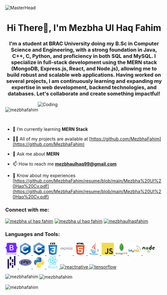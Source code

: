 ![MasterHead](https://img.freepik.com/premium-photo/diverse-group-software-developers-coding-multiple-screens-with-tech-gadgets-scattered_1271244-277767.jpg?w=1060)
<h1 align="center">Hi There👋, I'm Mezbha Ul Haq Fahim</h1>
<h3 align="center">I'm a student at BRAC University doing my B.Sc in Computer Science and Engineering, with a strong foundation in Java, C++, C, Python, and proficiency in both SQL and MySQL. I specialize in full-stack development using the MERN stack (MongoDB, Express.js, React, and Node.js), allowing me to build robust and scalable web applications. Having worked on several projects, I am continuously learning and expanding my expertise in web development, backend technologies, and databases. Let's collaborate and create something impactful!</h3>


<img align="right" alt="Coding" width="400" src="https://media2.giphy.com/media/v1.Y2lkPTc5MGI3NjExcGQ4OTlqb2ltcTNnem9oMTlvbmQzbmRpc3hsMm91YXUwdGJ0bjQ1aiZlcD12MV9pbnRlcm5hbF9naWZfYnlfaWQmY3Q9Zw/bGgsc5mWoryfgKBx1u/giphy.webp">

<p align="left"> <img src="https://komarev.com/ghpvc/?username=mezbhafahim&label=Profile%20views&color=0e75b6&style=flat" alt="mezbhafahim" /> </p>

<p align="left"> <a href="https://twitter.com/" target="blank"><img src="https://img.shields.io/twitter/follow/?logo=twitter&style=for-the-badge" alt="" /></a> </p>

- 🌱 I’m currently learning **MERN Stack**

- 👨‍💻 All of my projects are available at [https://github.com/MezbhaFahim](https://github.com/MezbhaFahim)

- 💬 Ask me about **MERN**

- 📫 How to reach me **mezbhaulhaq99@gmail.com**

- 📄 Know about my experiences [https://github.com/MezbhaFahim/resume/blob/main/Mezbha%20Ul%20Haq%20Cv.pdf](https://github.com/MezbhaFahim/resume/blob/main/Mezbha%20Ul%20Haq%20Cv.pdf)

<h3 align="left">Connect with me:</h3>
<p align="left">
<a href="https://linkedin.com/in/mezbha ul haq fahim" target="blank"><img align="center" src="https://raw.githubusercontent.com/rahuldkjain/github-profile-readme-generator/master/src/images/icons/Social/linked-in-alt.svg" alt="mezbha ul haq fahim" height="30" width="40" /></a>
<a href="https://fb.com/mezbha ul haq fahim" target="blank"><img align="center" src="https://raw.githubusercontent.com/rahuldkjain/github-profile-readme-generator/master/src/images/icons/Social/facebook.svg" alt="mezbha ul haq fahim" height="30" width="40" /></a>
<a href="https://instagram.com/mezbhaulhaqfahim" target="blank"><img align="center" src="https://raw.githubusercontent.com/rahuldkjain/github-profile-readme-generator/master/src/images/icons/Social/instagram.svg" alt="mezbhaulhaqfahim" height="30" width="40" /></a>
</p>

<h3 align="left">Languages and Tools:</h3>
<p align="left"> <a href="https://getbootstrap.com" target="_blank" rel="noreferrer"> <img src="https://raw.githubusercontent.com/devicons/devicon/master/icons/bootstrap/bootstrap-plain-wordmark.svg" alt="bootstrap" width="40" height="40"/> </a> <a href="https://www.cprogramming.com/" target="_blank" rel="noreferrer"> <img src="https://raw.githubusercontent.com/devicons/devicon/master/icons/c/c-original.svg" alt="c" width="40" height="40"/> </a> <a href="https://www.w3schools.com/cpp/" target="_blank" rel="noreferrer"> <img src="https://raw.githubusercontent.com/devicons/devicon/master/icons/cplusplus/cplusplus-original.svg" alt="cplusplus" width="40" height="40"/> </a> <a href="https://www.w3schools.com/css/" target="_blank" rel="noreferrer"> <img src="https://raw.githubusercontent.com/devicons/devicon/master/icons/css3/css3-original-wordmark.svg" alt="css3" width="40" height="40"/> </a> <a href="https://expressjs.com" target="_blank" rel="noreferrer"> <img src="https://raw.githubusercontent.com/devicons/devicon/master/icons/express/express-original-wordmark.svg" alt="express" width="40" height="40"/> </a> <a href="https://www.w3.org/html/" target="_blank" rel="noreferrer"> <img src="https://raw.githubusercontent.com/devicons/devicon/master/icons/html5/html5-original-wordmark.svg" alt="html5" width="40" height="40"/> </a> <a href="https://www.java.com" target="_blank" rel="noreferrer"> <img src="https://raw.githubusercontent.com/devicons/devicon/master/icons/java/java-original.svg" alt="java" width="40" height="40"/> </a> <a href="https://developer.mozilla.org/en-US/docs/Web/JavaScript" target="_blank" rel="noreferrer"> <img src="https://raw.githubusercontent.com/devicons/devicon/master/icons/javascript/javascript-original.svg" alt="javascript" width="40" height="40"/> </a> <a href="https://www.mongodb.com/" target="_blank" rel="noreferrer"> <img src="https://raw.githubusercontent.com/devicons/devicon/master/icons/mongodb/mongodb-original-wordmark.svg" alt="mongodb" width="40" height="40"/> </a> <a href="https://www.mysql.com/" target="_blank" rel="noreferrer"> <img src="https://raw.githubusercontent.com/devicons/devicon/master/icons/mysql/mysql-original-wordmark.svg" alt="mysql" width="40" height="40"/> </a> <a href="https://nodejs.org" target="_blank" rel="noreferrer"> <img src="https://raw.githubusercontent.com/devicons/devicon/master/icons/nodejs/nodejs-original-wordmark.svg" alt="nodejs" width="40" height="40"/> </a> <a href="https://pandas.pydata.org/" target="_blank" rel="noreferrer"> <img src="https://raw.githubusercontent.com/devicons/devicon/2ae2a900d2f041da66e950e4d48052658d850630/icons/pandas/pandas-original.svg" alt="pandas" width="40" height="40"/> </a> <a href="https://www.php.net" target="_blank" rel="noreferrer"> <img src="https://raw.githubusercontent.com/devicons/devicon/master/icons/php/php-original.svg" alt="php" width="40" height="40"/> </a> <a href="https://www.python.org" target="_blank" rel="noreferrer"> <img src="https://raw.githubusercontent.com/devicons/devicon/master/icons/python/python-original.svg" alt="python" width="40" height="40"/> </a> <a href="https://reactjs.org/" target="_blank" rel="noreferrer"> <img src="https://raw.githubusercontent.com/devicons/devicon/master/icons/react/react-original-wordmark.svg" alt="react" width="40" height="40"/> </a> <a href="https://reactnative.dev/" target="_blank" rel="noreferrer"> <img src="https://reactnative.dev/img/header_logo.svg" alt="reactnative" width="40" height="40"/> </a> <a href="https://www.tensorflow.org" target="_blank" rel="noreferrer"> <img src="https://www.vectorlogo.zone/logos/tensorflow/tensorflow-icon.svg" alt="tensorflow" width="40" height="40"/> </a> </p>

<p><img align="left" src="https://github-readme-stats.vercel.app/api/top-langs?username=mezbhafahim&show_icons=true&locale=en&layout=compact" alt="mezbhafahim" /></p>

<p>&nbsp;<img align="center" src="https://github-readme-stats.vercel.app/api?username=mezbhafahim&show_icons=true&locale=en" alt="mezbhafahim" /></p>

<p><img align="center" src="https://github-readme-streak-stats.herokuapp.com/?user=mezbhafahim&" alt="mezbhafahim" /></p>
